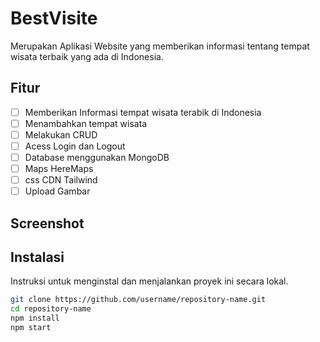 # BestVisite

Merupakan Aplikasi Website yang memberikan informasi tentang tempat wisata terbaik yang ada di Indonesia.

## Fitur

- [ ] Memberikan Informasi tempat wisata terabik di Indonesia
- [ ] Menambahkan tempat wisata
- [ ] Melakukan CRUD
- [ ] Acess Login dan Logout
- [ ] Database menggunakan MongoDB
- [ ] Maps HereMaps
- [ ] css CDN Tailwind
- [ ] Upload Gambar

## Screenshot

## Instalasi

Instruksi untuk menginstal dan menjalankan proyek ini secara lokal.

```bash
git clone https://github.com/username/repository-name.git
cd repository-name
npm install
npm start

